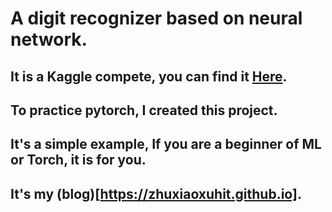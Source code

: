 # A digit recognizer based on neural network.

## It is a Kaggle compete, you can find it [Here](https://www.kaggle.com/c/digit-recognizer).

## To practice pytorch, I created this project.

## It's a simple example, If you are a beginner of ML or Torch, it is for you.

## It's my (blog)[https://zhuxiaoxuhit.github.io].
